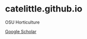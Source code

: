 # catelittle.github.io

OSU Horticulture

[Google Scholar](https://scholar.google.com/citations?user=tKr4H-MAAAAJ&hl=en) 
